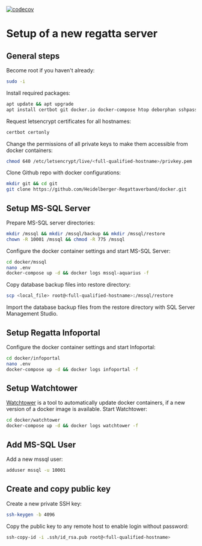 [![codecov](https://codecov.io/gh/Heidelberger-Regattaverband/regatta-infopoint/graph/badge.svg?token=NBQESMP9HW)](https://codecov.io/gh/Heidelberger-Regattaverband/regatta-infopoint)

# Setup of a new regatta server

## General steps
Become root if you haven't already:
```bash
sudo -i
```

Install required packages:
```bash
apt update && apt upgrade
apt install certbot git docker.io docker-compose htop deborphan sshpass
```

Request letsencrypt certificates for all hostnames:
```bash
certbot certonly
```

Change the permissions of all private keys to make them accessible from docker containers:
```bash
chmod 640 /etc/letsencrypt/live/<full-qualified-hostname>/privkey.pem
```

Clone Github repo with docker configurations:
```bash
mkdir git && cd git
git clone https://github.com/Heidelberger-Regattaverband/docker.git
```

## Setup MS-SQL Server
Prepare MS-SQL server directories:
```bash
mkdir /mssql && mkdir /mssql/backup && mkdir /mssql/restore
chown -R 10001 /mssql && chmod -R 775 /mssql
```

Configure the docker container settings and start MS-SQL Server:
```bash
cd docker/mssql
nano .env
docker-compose up -d && docker logs mssql-aquarius -f
```

Copy database backup files into restore directory:
```bash
scp <local_file> root@<full-qualified-hostname>:/mssql/restore
```
Import the database backup files from the restore directory with SQL Server Management Studio.

## Setup Regatta Infoportal
Configure the docker container settings and start Infoportal:
```bash
cd docker/infoportal
nano .env
docker-compose up -d && docker logs infoportal -f
```

## Setup Watchtower
[Watchtower](https://hub.docker.com/r/containrrr/watchtower) is a tool to automatically update docker containers, if a new version of a docker image is available.
Start Watchtower:
```bash
cd docker/watchtower
docker-compose up -d && docker logs watchtower -f
```

## Add MS-SQL User
Add a new mssql user:
```bash
adduser mssql -u 10001
```

## Create and copy public key
Create a new private SSH key:
```bash
ssh-keygen -b 4096
```

Copy the public key to any remote host to enable login without password:
```bash
ssh-copy-id -i .ssh/id_rsa.pub root@<full-qualified-hostname>
```
